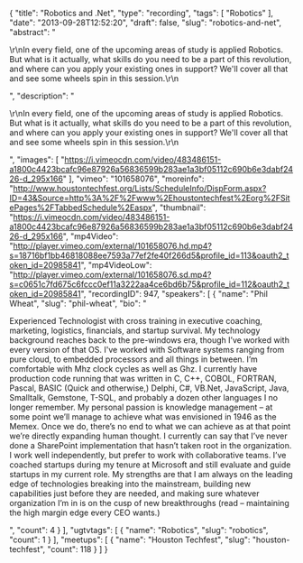 {
  "title": "Robotics and .Net",
  "type": "recording",
  "tags": [
    "Robotics"
  ],
  "date": "2013-09-28T12:52:20",
  "draft": false,
  "slug": "robotics-and-net",
  "abstract": "<p>\r\nIn every field, one of the upcoming areas of study is applied Robotics.  But what is it actually, what skills do you need to be a part of this revolution, and where can you apply your existing ones in support?  We'll cover all that and see some wheels spin in this session.\r\n</p>",
  "description": "<p>\r\nIn every field, one of the upcoming areas of study is applied Robotics.  But what is it actually, what skills do you need to be a part of this revolution, and where can you apply your existing ones in support?  We'll cover all that and see some wheels spin in this session.\r\n</p>",
  "images": [
    "https://i.vimeocdn.com/video/483486151-a1800c4423bcafc96e87926a56836599b283ae1a3bf05112c690b6e3dabf2426-d_295x166"
  ],
  "vimeo": "101658076",
  "moreinfo": "http://www.houstontechfest.org/Lists/ScheduleInfo/DispForm.aspx?ID=43&Source=http%3A%2F%2Fwww%2Ehoustontechfest%2Eorg%2FSitePages%2FTabbedSchedule%2Easpx",
  "thumbnail": "https://i.vimeocdn.com/video/483486151-a1800c4423bcafc96e87926a56836599b283ae1a3bf05112c690b6e3dabf2426-d_295x166",
  "mp4Video": "http://player.vimeo.com/external/101658076.hd.mp4?s=18716bf1bb46818088ee7593a77ef2fe40f266d5&profile_id=113&oauth2_token_id=20985841",
  "mp4VideoLow": "http://player.vimeo.com/external/101658076.sd.mp4?s=c0651c7fd675c6fccc0ef11a3222aa4ce6bd6b75&profile_id=112&oauth2_token_id=20985841",
  "recordingID": 947,
  "speakers": [
    {
      "name": "Phil Wheat",
      "slug": "phil-wheat",
      "bio": "<p>Experienced Technologist with cross training in executive coaching, marketing, logistics, financials, and startup survival. My technology background reaches back to the pre-windows era, though I’ve worked with every version of that OS. I've worked with Software systems ranging from pure cloud, to embedded processors and all things in between. I’m comfortable with Mhz clock cycles as well as Ghz. I currently have production code running that was written in C, C++, COBOL, FORTRAN, Pascal, BASIC (Quick and otherwise,) Delphi, C#, VB.Net, JavaScript, Java, Smalltalk, Gemstone, T-SQL, and probably a dozen other languages I no longer remember. My personal passion is knowledge management – at some point we’ll manage to achieve what was envisioned in 1946 as the Memex. Once we do, there’s no end to what we can achieve as at that point we’re directly expanding human thought. I currently can say that I’ve never done a SharePoint implementation that hasn’t taken root in the organization. I work well independently, but prefer to work with collaborative teams. I’ve coached startups during my tenure at Microsoft and still evaluate and guide startups in my current role. My strengths are that I am always on the leading edge of technologies breaking into the mainstream, building new capabilities just before they are needed, and making sure whatever organization I’m in is on the cusp of new breakthroughs (read – maintaining the high margin edge every CEO wants.)</p>",
      "count": 4
    }
  ],
  "ugtvtags": [
    {
      "name": "Robotics",
      "slug": "robotics",
      "count": 1
    }
  ],
  "meetups": [
    {
      "name": "Houston Techfest",
      "slug": "houston-techfest",
      "count": 118
    }
  ]
}